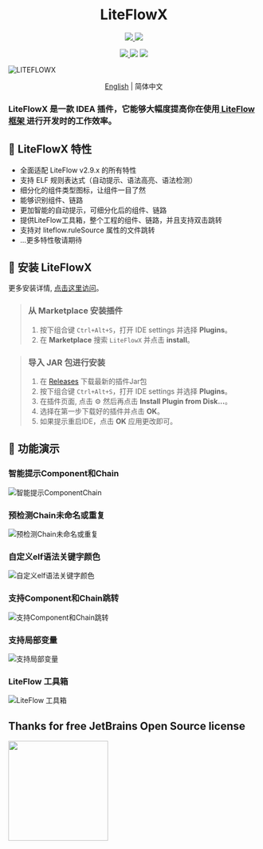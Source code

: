 # <center> LiteFlowX

<p align="center">

<a href="https://www.github.com/Coder-XiaoYi/LiteFlowX">
<img src="https://img.shields.io/badge/Github-blue?logo=github&logoColor=white&style=for-the-badge"/>
</a>
<a href='https://gitee.com/liupeiqiang/LiteFlowX/stargazers'>
<img src="https://img.shields.io/badge/Gitee-red?logo=gitee&logoColor=white&style=for-the-badge"/>
</a>

</p>

<p align="center">
<a href="https://plugins.jetbrains.com/plugin/19145-liteflowx">
<img src="https://img.shields.io/jetbrains/plugin/v/19145?logo=JetBrains&label=LiteFlowX&style=for-the-badge" />
</a>
<img src="https://img.shields.io/badge/IntelliJ--IDEA->=2020.3-brightgreen?logo=IntelliJ IDEA&style=for-the-badge"/>
<img src="https://img.shields.io/badge/license-Apache--2.0-blue?style=for-the-badge"/>

</p>


![LITEFLOWX](https://s1.ax1x.com/2022/07/11/jcgzKf.png)

<div align="center">

[English](./README.md) | 简体中文

</div>

<!-- Plugin description -->
<h3>LiteFlowX 是一款 IDEA 插件，它能够大幅度提高你在使用<a href="https://gitee.com/dromara/liteFlow"> LiteFlow 框架 </a>进行开发时的工作效率。</h3>

## 🍬 LiteFlowX 特性
- 全面适配 LiteFlow v2.9.x 的所有特性
- 支持 ELF 规则表达式（自动提示、语法高亮、语法检测）
- 细分化的组件类型图标，让组件一目了然
- 能够识别组件、链路
- 更加智能的自动提示，可细分化后的组件、链路
- 提供LiteFlow工具箱，整个工程的组件、链路，并且支持双击跳转
- 支持对 liteflow.ruleSource 属性的文件跳转
- ...更多特性敬请期待

<!-- Plugin description end -->

## 🎉 安装 LiteFlowX
更多安装详情, <a href="https://www.jetbrains.com/help/idea/managing-plugins.html">点击这里访问</a>。

> ### 从 Marketplace 安装插件
> 1. 按下组合键 `Ctrl+Alt+S`，打开 IDE settings 并选择 **Plugins**。
> 2. 在 **Marketplace** 搜索 `LiteFlowX` 并点击 **install**。

> ### 导入 JAR 包进行安装
> 1. 在 <a href="https://github.com/Coder-XiaoYi/LiteFlowX/releases">Releases</a> 下载最新的插件Jar包
> 2. 按下组合键 `Ctrl+Alt+S`，打开 IDE settings 并选择 **Plugins**。
> 3. 在插件页面, 点击 ⚙ 然后再点击 **Install Plugin from Disk...**。
> 4. 选择在第一步下载好的插件并点击 **OK**。
> 5. 如果提示重启IDE，点击 **OK** 应用更改即可。

## 🌈 功能演示
### 智能提示Component和Chain
![智能提示ComponentChain](https://liteflow.yomahub.com/img/liteflowx/chaincomponent.gif)

### 预检测Chain未命名或重复
![预检测Chain未命名或重复](https://liteflow.yomahub.com/img/liteflowx/chaindep.gif)

### 自定义elf语法关键字颜色
![自定义elf语法关键字颜色](https://liteflow.yomahub.com/img/liteflowx/changecolor.gif)

### 支持Component和Chain跳转
![支持Component和Chain跳转](https://liteflow.yomahub.com/img/liteflowx/componentjump.gif)

### 支持局部变量
![支持局部变量](https://liteflow.yomahub.com/img/liteflowx/localvar.gif)

### LiteFlow 工具箱
![LiteFlow 工具箱](https://liteflow.yomahub.com/img/liteflowx/toolbox.gif)

## Thanks for free JetBrains Open Source license

<a href="https://www.jetbrains.com/?from=LiteFlowX" target="_blank">
<img src="https://user-images.githubusercontent.com/1787798/69898077-4f4e3d00-138f-11ea-81f9-96fb7c49da89.png" height="200"/>
</a>

